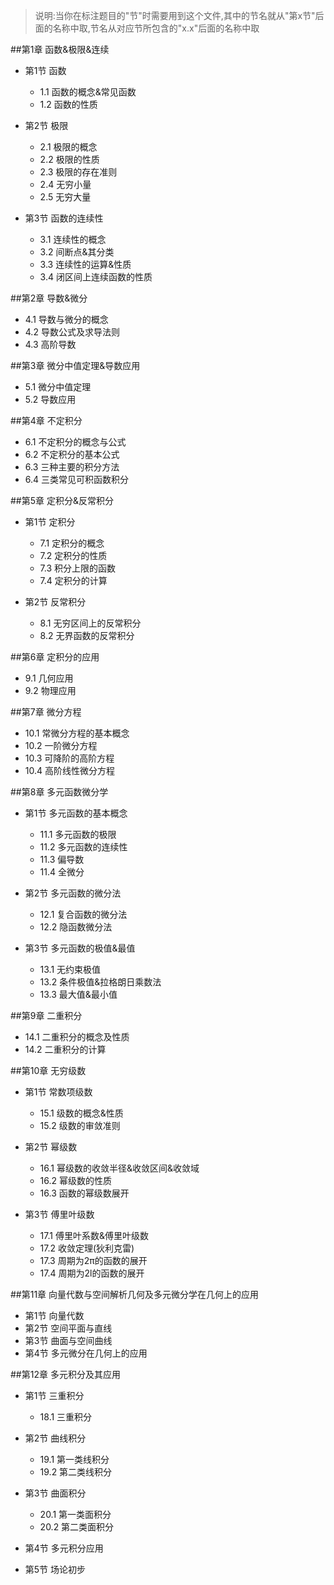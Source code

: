 > 说明:当你在标注题目的"节"时需要用到这个文件,其中的节名就从"第x节"后面的名称中取,节名从对应节所包含的"x.x"后面的名称中取  

##第1章 函数&极限&连续  
- 第1节 函数  
  - 1.1 函数的概念&常见函数  
  - 1.2 函数的性质  
  
- 第2节 极限
  - 2.1 极限的概念  
  - 2.2 极限的性质   
  - 2.3 极限的存在准则  
  - 2.4 无穷小量  
  - 2.5 无穷大量  
  
- 第3节 函数的连续性  
  - 3.1 连续性的概念  
  - 3.2 间断点&其分类  
  - 3.3 连续性的运算&性质  
  - 3.4 闭区间上连续函数的性质  


##第2章 导数&微分  
  - 4.1 导数与微分的概念  
  - 4.2 导数公式及求导法则  
  - 4.3 高阶导数  

##第3章 微分中值定理&导数应用  
  - 5.1 微分中值定理  
  - 5.2 导数应用  


##第4章 不定积分  
  - 6.1 不定积分的概念与公式  
  - 6.2 不定积分的基本公式  
  - 6.3 三种主要的积分方法  
  - 6.4 三类常见可积函数积分  

##第5章 定积分&反常积分  
- 第1节 定积分  
  - 7.1 定积分的概念  
  - 7.2 定积分的性质  
  - 7.3 积分上限的函数  
  - 7.4 定积分的计算  

- 第2节 反常积分
  - 8.1 无穷区间上的反常积分  
  - 8.2 无界函数的反常积分  
 
##第6章 定积分的应用  
  - 9.1 几何应用  
  - 9.2 物理应用  

##第7章 微分方程
  - 10.1 常微分方程的基本概念  
  - 10.2 一阶微分方程  
  - 10.3 可降阶的高阶方程  
  - 10.4 高阶线性微分方程  
  
##第8章 多元函数微分学  
- 第1节 多元函数的基本概念  
  - 11.1 多元函数的极限  
  - 11.2 多元函数的连续性  
  - 11.3 偏导数  
  - 11.4 全微分  

- 第2节 多元函数的微分法  
  - 12.1 复合函数的微分法  
  - 12.2 隐函数微分法  
  
- 第3节 多元函数的极值&最值  
  - 13.1 无约束极值  
  - 13.2 条件极值&拉格朗日乘数法  
  - 13.3 最大值&最小值  
  
##第9章 二重积分
  - 14.1 二重积分的概念及性质  
  - 14.2 二重积分的计算  
  
##第10章 无穷级数  
- 第1节 常数项级数
  - 15.1 级数的概念&性质  
  - 15.2 级数的审敛准则  
  
- 第2节 幂级数  
  - 16.1 幂级数的收敛半径&收敛区间&收敛域  
  - 16.2 幂级数的性质  
  - 16.3 函数的幂级数展开  
  
- 第3节 傅里叶级数  
  - 17.1 傅里叶系数&傅里叶级数  
  - 17.2 收敛定理(狄利克雷)  
  - 17.3 周期为2π的函数的展开  
  - 17.4 周期为2l的函数的展开  
  
##第11章 向量代数与空间解析几何及多元微分学在几何上的应用  
- 第1节 向量代数  
- 第2节 空间平面与直线  
- 第3节 曲面与空间曲线  
- 第4节 多元微分在几何上的应用   

##第12章 多元积分及其应用  
- 第1节 三重积分  
  - 18.1 三重积分  

- 第2节 曲线积分  
  - 19.1 第一类线积分  
  - 19.2 第二类线积分  

- 第3节 曲面积分  
  - 20.1 第一类面积分  
  - 20.2 第二类面积分  
- 第4节 多元积分应用  
- 第5节 场论初步  
  
  
